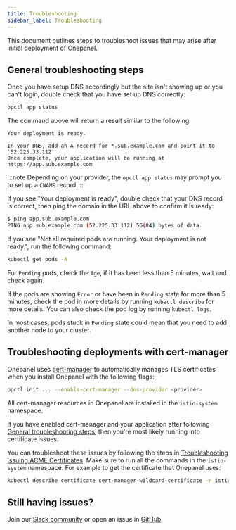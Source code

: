 ```yaml
---
title: Troubleshooting
sidebar_label: Troubleshooting
---
```


This document outlines steps to troubleshoot issues that may arise after initial deployment of Onepanel.


## General troubleshooting steps

Once you have setup DNS accordingly but the site isn't showing up or you can't login, double check that you have set up DNS correctly:

```bash
opctl app status
```

The command above will return a result similar to the following:

```
Your deployment is ready.

In your DNS, add an A record for *.sub.example.com and point it to '52.225.33.112'
Once complete, your application will be running at https://app.sub.example.com
```

:::note
Depending on your provider, the `opctl app status` may prompt you to set up a `CNAME` record.
:::

If you see "Your deployment is ready", double check that your DNS record is correct, then ping the domain in the URL above to confirm it is ready:

```bash
$ ping app.sub.example.com
PING app.sub.example.com (52.225.33.112) 56(84) bytes of data.
```

If you see "Not all required pods are running. Your deployment is not ready.", run the following command:

```bash
kubectl get pods -A
```

For `Pending` pods, check the `Age`, if it has been less than 5 minutes, wait and check again.

If the pods are showing `Error` or have been in `Pending` state for more than 5 minutes, check the pod in more details by running `kubectl describe` for more details. You can also check the pod log by running `kubectl logs`. 

In most cases, pods stuck in `Pending` state could mean that you need to add another node to your cluster.


## Troubleshooting deployments with cert-manager
Onepanel uses [cert-manager](https://cert-manager.io/) to automatically manages TLS certificates when you install Onepanel with the following flags:

```bash
opctl init ... --enable-cert-manager --dns-provider <provider>
```

All cert-manager resources in Onepanel are installed in the `istio-system` namespace.

If you have enabled cert-manager and your application after following [General troubleshooting steps](#general-troubleshooting-steps), then you're most likely running into certificate issues.

You can troubleshoot these issues by following the steps in [Troubleshooting Issuing ACME Certificates](https://cert-manager.io/docs/faq/acme/). Make sure to run all the commands in the `istio-system` namespace. For example to get the certificate that Onepanel uses:

```bash
kubectl describe certificate cert-manager-wildcard-certificate -n istio-system
```

## Still having issues?
Join our [Slack community](https://join.slack.com/t/onepanel-ce/shared_invite/zt-eyjnwec0-nLaHhjif9Y~gA05KuX6AUg) or open an issue in [GitHub](https://github.com/onepanelio/core/issues).
